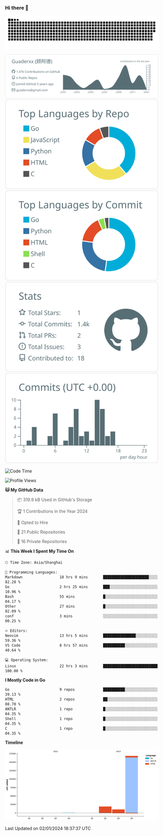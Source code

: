 ### Hi there 👋

<picture>
  <source media="(prefers-color-scheme: dark)" srcset="https://raw.githubusercontent.com/Guaderxx/Guaderxx/output/github-snake-dark.svg">
  <source media="(prefers-color-scheme: light)" srcset="https://raw.githubusercontent.com/Guaderxx/Guaderxx/output/github-snake.svg">
  <img alt="github-snake" src="https://raw.githubusercontent.com/Guaderxx/Guaderxx/output/github-snake.svg">
</picture>

<div align="center">


![](https://raw.githubusercontent.com/Guaderxx/Guaderxx/main/profile-summary-card-output/default/0-profile-details.svg)
![](https://raw.githubusercontent.com/Guaderxx/Guaderxx/main/profile-summary-card-output/default/1-repos-per-language.svg)
![](https://raw.githubusercontent.com/Guaderxx/Guaderxx/main/profile-summary-card-output/default/2-most-commit-language.svg)
![](https://raw.githubusercontent.com/Guaderxx/Guaderxx/main/profile-summary-card-output/default/3-stats.svg)
![](https://raw.githubusercontent.com/Guaderxx/Guaderxx/main/profile-summary-card-output/default/4-productive-time.svg)


</div>

<!--START_SECTION:waka-->
![Code Time](http://img.shields.io/badge/Code%20Time-379%20hrs%2022%20mins-blue)

![Profile Views](http://img.shields.io/badge/Profile%20Views-0-blue)

**🐱 My GitHub Data** 

> 📦 319.9 kB Used in GitHub's Storage 
 > 
> 🏆 1 Contributions in the Year 2024
 > 
> 💼 Opted to Hire
 > 
> 📜 21 Public Repositories 
 > 
> 🔑 16 Private Repositories 
 > 
📊 **This Week I Spent My Time On** 

```text
🕑︎ Time Zone: Asia/Shanghai

💬 Programming Languages: 
Markdown                 18 hrs 9 mins       █████████████████████░░░░   82.28 % 
Go                       2 hrs 25 mins       ███░░░░░░░░░░░░░░░░░░░░░░   10.96 % 
Bash                     55 mins             █░░░░░░░░░░░░░░░░░░░░░░░░   04.17 % 
Other                    27 mins             █░░░░░░░░░░░░░░░░░░░░░░░░   02.09 % 
conf                     3 mins              ░░░░░░░░░░░░░░░░░░░░░░░░░   00.25 % 

🔥 Editors: 
Neovim                   13 hrs 5 mins       ███████████████░░░░░░░░░░   59.36 % 
VS Code                  8 hrs 57 mins       ██████████░░░░░░░░░░░░░░░   40.64 % 

💻 Operating System: 
Linux                    22 hrs 3 mins       █████████████████████████   100.00 % 
```

**I Mostly Code in Go** 

```text
Go                       9 repos             ██████████░░░░░░░░░░░░░░░   39.13 % 
HTML                     2 repos             ██░░░░░░░░░░░░░░░░░░░░░░░   08.70 % 
ANTLR                    1 repo              █░░░░░░░░░░░░░░░░░░░░░░░░   04.35 % 
Shell                    1 repo              █░░░░░░░░░░░░░░░░░░░░░░░░   04.35 % 
C                        1 repo              █░░░░░░░░░░░░░░░░░░░░░░░░   04.35 % 
```



**Timeline**

![Lines of Code chart](https://raw.githubusercontent.com/Guaderxx/Guaderxx/main/assets/bar_graph.png)


 Last Updated on 02/01/2024 18:37:37 UTC
<!--END_SECTION:waka-->
